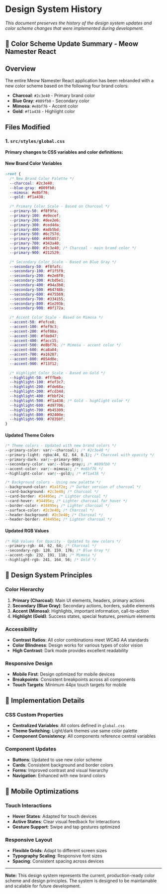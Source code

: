 # Design System History

*This document preserves the history of the design system updates and color scheme changes that were implemented during development.*

## **🎨 Color Scheme Update Summary - Meow Namester React**

## **Overview**
The entire Meow Namester React application has been rebranded with a new color scheme based on the following four brand colors:

- **Charcoal**: `#2c3e40` - Primary brand color
- **Blue Gray**: `#809fb0` - Secondary color  
- **Mimosa**: `#e8bf76` - Accent color
- **Gold**: `#f1a438` - Highlight color

## **Files Modified**

### **1. `src/styles/global.css`**
**Primary changes to CSS variables and color definitions:**

#### **New Brand Color Variables**
```css
:root {
  /* New Brand Color Palette */
  --charcoal: #2c3e40;
  --blue-gray: #809fb0;
  --mimosa: #e8bf76;
  --gold: #f1a438;
  
  /* Primary Color Scale - Based on Charcoal */
  --primary-50: #f8f9fa;
  --primary-100: #e9ecef;
  --primary-200: #dee2e6;
  --primary-300: #ced4da;
  --primary-400: #adb5bd;
  --primary-500: #6c757d;
  --primary-600: #495057;
  --primary-700: #343a40;
  --primary-800: #2c3e40; /* Charcoal - main brand color */
  --primary-900: #212529;
  
  /* Secondary Color Scale - Based on Blue Gray */
  --secondary-50: #f8fafc;
  --secondary-100: #f1f5f9;
  --secondary-200: #e2e8f0;
  --secondary-300: #cbd5e1;
  --secondary-400: #94a3b8;
  --secondary-500: #64748b;
  --secondary-600: #475569;
  --secondary-700: #334155;
  --secondary-800: #1e293b;
  --secondary-900: #0f172a;
  
  /* Accent Color Scale - Based on Mimosa */
  --accent-50: #fefce8;
  --accent-100: #fef9c3;
  --accent-200: #fef08a;
  --accent-300: #fde047;
  --accent-400: #facc15;
  --accent-500: #e8bf76; /* Mimosa - accent color */
  --accent-600: #ca8a04;
  --accent-700: #a16207;
  --accent-800: #854d0e;
  --accent-900: #713f12;
  
  /* Highlight Color Scale - Based on Gold */
  --highlight-50: #fffbeb;
  --highlight-100: #fef3c7;
  --highlight-200: #fde68a;
  --highlight-300: #fcd34d;
  --highlight-400: #fbbf24;
  --highlight-500: #f1a438; /* Gold - highlight color */
  --highlight-600: #d97706;
  --highlight-700: #b45309;
  --highlight-800: #92400e;
  --highlight-900: #78350f;
}
```

#### **Updated Theme Colors**
```css
/* Theme colors - Updated with new brand colors */
--primary-color: var(--charcoal); /* #2c3e40 */
--primary-light: rgba(44, 62, 64, 0.1); /* Charcoal with opacity */
--primary-dark: var(--primary-900);
--secondary-color: var(--blue-gray); /* #809fb0 */
--accent-color: var(--mimosa); /* #e8bf76 */
--highlight-color: var(--gold); /* #f1a438 */

/* Background colors - Using new palette */
--background-color: #1a1f2e; /* Darker version of charcoal */
--card-background: #2c3e40; /* Charcoal */
--card-border: #34495e; /* Lighter charcoal */
--card-hover: #34495e; /* Lighter charcoal for hover */
--border-color: #34495e; /* Lighter charcoal */
--surface-color: #2c3e40; /* Charcoal */
--header-background: #2c3e40; /* Charcoal */
--header-border: #34495e; /* Lighter charcoal */
```

#### **Updated RGB Values**
```css
/* RGB Values for Opacity - Updated to new colors */
--primary-rgb: 44, 62, 64; /* Charcoal */
--secondary-rgb: 128, 159, 176; /* Blue Gray */
--accent-rgb: 232, 191, 118; /* Mimosa */
--highlight-rgb: 241, 164, 56; /* Gold */
```

## **🎯 Design System Principles**

### **Color Hierarchy**
1. **Primary (Charcoal)**: Main UI elements, headers, primary actions
2. **Secondary (Blue Gray)**: Secondary actions, borders, subtle elements
3. **Accent (Mimosa)**: Highlights, important information, call-to-action
4. **Highlight (Gold)**: Success states, special features, premium elements

### **Accessibility**
- **Contrast Ratios**: All color combinations meet WCAG AA standards
- **Color Blindness**: Design works for various types of color vision
- **High Contrast**: Dark mode provides excellent readability

### **Responsive Design**
- **Mobile First**: Design optimized for mobile devices
- **Breakpoints**: Consistent breakpoints across all components
- **Touch Targets**: Minimum 44px touch targets for mobile

## **🔧 Implementation Details**

### **CSS Custom Properties**
- **Centralized Variables**: All colors defined in `global.css`
- **Theme Switching**: Light/dark themes use same color palette
- **Component Consistency**: All components reference central variables

### **Component Updates**
- **Buttons**: Updated to use new color scheme
- **Cards**: Consistent background and border colors
- **Forms**: Improved contrast and visual hierarchy
- **Navigation**: Enhanced with new brand colors

## **📱 Mobile Optimizations**

### **Touch Interactions**
- **Hover States**: Adapted for touch devices
- **Active States**: Clear visual feedback for interactions
- **Gesture Support**: Swipe and tap gestures optimized

### **Responsive Layout**
- **Flexible Grids**: Adapt to different screen sizes
- **Typography Scaling**: Responsive font sizes
- **Spacing**: Consistent spacing across devices

---

**Note:** This design system represents the current, production-ready color scheme and design principles. 
The system is designed to be maintainable and scalable for future development.
